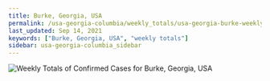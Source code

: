 ```yaml
---
title: Burke, Georgia, USA
permalink: /usa-georgia-columbia/weekly_totals/usa-georgia-burke-weekly_totals.html
last_updated: Sep 14, 2021
keywords: ["Burke, Georgia, USA", "weekly totals"]
sidebar: usa-georgia-columbia_sidebar
---
```


![Weekly Totals of Confirmed Cases for Burke, Georgia, USA](/covid_tracker/images/graphs/usa-georgia-burke-weekly_totals_graph.png)
